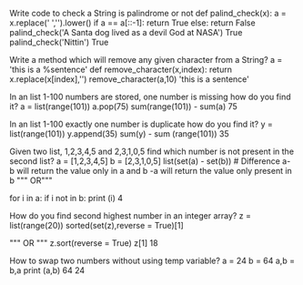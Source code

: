Write code to check a String is palindrome or not
def palind_check(x):
    a = x.replace(' ','').lower()
    if a == a[::-1]:
        return True
    else:
        return False
palind_check('A Santa dog lived as a devil God at NASA')
True
palind_check('Nittin')
True


Write a method which will remove any given character from a String?
a = 'this is a %sentence'
def remove_character(x,index):
    return x.replace(x[index],'')
remove_character(a,10)
'this is a sentence'


In an list 1-100 numbers are stored, one number is missing how do you find it?
a = list(range(101))
a.pop(75)
sum(range(101)) - sum(a)
75


In an list 1-100 exactly one number is duplicate how do you find it?
y = list(range(101))
y.append(35)
sum(y) - sum (range(101))
35


Given two list, 1,2,3,4,5 and 2,3,1,0,5 find which number is not present in the second list?
a = [1,2,3,4,5]
b = [2,3,1,0,5]
list(set(a) - set(b)) # Difference a- b will return the value only in a and b -a will return the value only present in b
""" OR"""

for i in a:
    if i not in b:
        print (i)
4


How do you find second highest number in an integer array?
z = list(range(20))
sorted(set(z),reverse = True)[1]

""" OR """
z.sort(reverse = True)
z[1]
18


How to swap two numbers without using temp variable?
a = 24
b = 64
a,b = b,a 
print (a,b)
64 24
